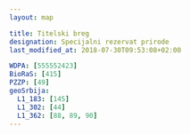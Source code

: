 ```yaml
---
layout: map

title: Titelski breg
designation: Specijalni rezervat prirode
last_modified_at: 2018-07-30T09:53:08+02:00

WDPA: [555552423]
BioRaS: [415]
PZZP: [49]
geoSrbija:
  L1_183: [145]
  L1_302: [44]
  L1_362: [88, 89, 90]
---
```

